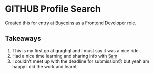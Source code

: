 # GITHUB Profile Search

Created this for entry at [Buycoins](https://notion.so/) as a Frontend Developer role.

## Takeaways
1. This is my first go at graghql and I must say it was a nice ride.
2. Had a nice time learning and sharing info with [Sam](https://github.com/sammy-code98)
3. I couldn't meet up with the deadline for submission😕 but yeah am happy I did the work and learnt